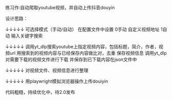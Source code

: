 
练习作:自动爬取youtube视频，并自动上传抖音douyin


设计思路：

↓↓↓↓↓
可选择模式（手动/自动）
在配置文件中设置
0手动  自定义视频地址
1自动  输入关键字搜索

↓↓↓↓↓
调用yt_dlp搜索youtube上指定视频内容，包括标题，简介，作者，视频url
用搜索到的视频内容与已经保存内容做比对，去重
保存视频信息
调用yt_dlp对需要下载的视频文件进行下载
并保存到已下载内容在json文件中

↓↓↓↓↓
对视频文件、视频信息进行整理

↓↓↓↓↓
用playwright模拟浏览器操作上传douiyin


代码粗糙，持续优化中，待2.0发布


